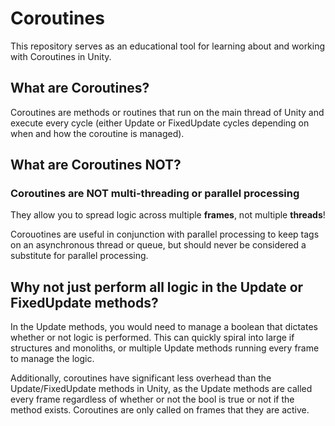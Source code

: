 # Coroutines
This repository serves as an educational tool for learning about and working with Coroutines in Unity.

## What are Coroutines?
Coroutines are methods or routines that run on the main thread of Unity and execute every cycle (either Update or FixedUpdate cycles depending on when and how the coroutine is managed).

## What are Coroutines NOT?
### Coroutines are NOT multi-threading or parallel processing 
They allow you to spread logic across multiple **frames**, not multiple **threads**!

Corouotines are useful in conjunction with parallel processing to keep tags on an asynchronous thread or queue, but should never be considered a substitute for parallel processing.

## Why not just perform all logic in the Update or FixedUpdate methods?
In the Update methods, you would need to manage a boolean that dictates whether or not logic is performed. This can quickly spiral into large if structures and monoliths, or multiple Update methods running every frame to manage the logic.

Additionally, coroutines have significant less overhead than the Update/FixedUpdate methods in Unity, as the Update methods are called every frame regardless of whether or not the bool is true or not if the method exists. Coroutines are only called on frames that they are active.

